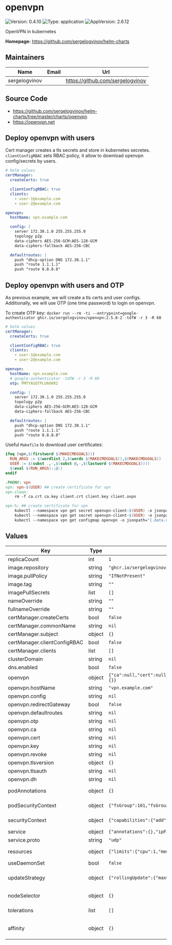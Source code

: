 # openvpn

![Version: 0.4.10](https://img.shields.io/badge/Version-0.4.10-informational?style=flat-square) ![Type: application](https://img.shields.io/badge/Type-application-informational?style=flat-square) ![AppVersion: 2.6.12](https://img.shields.io/badge/AppVersion-2.6.12-informational?style=flat-square)

OpenVPN in kubernetes

**Homepage:** <https://github.com/sergelogvinov/helm-charts>

## Maintainers

| Name | Email | Url |
| ---- | ------ | --- |
| sergelogvinov |  | <https://github.com/sergelogvinov> |

## Source Code

* <https://github.com/sergelogvinov/helm-charts/tree/master/charts/openvpn>
* <https://openvpn.net>

## Deploy openvpn with users

Cert manager creates a tls secrets and store in kubernetes secretes.
`clientConfigRBAC` sets RBAC policy, it allow to download openvpn config/secrets by users.

```yaml
# helm values
certManager:
  createCerts: true

  clientConfigRBAC: true
  clients:
    - user-1@example.com
    - user-2@example.com

openvpn:
  hostName: vpn.example.com

  config: |
    server 172.30.1.0 255.255.255.0
    topology p2p
    data-ciphers AES-256-GCM:AES-128-GCM
    data-ciphers-fallback AES-256-CBC

  defaultroutes: |
    push "dhcp-option DNS 172.30.1.1"
    push "route 1.1.1.1"
    push "route 8.8.8.8"
```

## Deploy openvpn with users and OTP

As previous example, we will create a tls certs and user configs.
Additionally, we will use OTP (one time password) to login on openvpn.

To create OTP key: `docker run --rm -ti --entrypoint=google-authenticator ghcr.io/sergelogvinov/openvpn:2.5.8-2 -tdfW -r 3 -R 60`

```yaml
# helm values
certManager:
  createCerts: true

  clientConfigRBAC: true
  clients:
    - user-1@example.com
    - user-2@example.com

openvpn:
  hostName: vpn.example.com
  # google-authenticator -tdfW -r 3 -R 60
  otp: PMTYASQTPLU6OKR2

  config: |
    server 172.30.1.0 255.255.255.0
    topology p2p
    data-ciphers AES-256-GCM:AES-128-GCM
    data-ciphers-fallback AES-256-CBC

  defaultroutes: |
    push "dhcp-option DNS 172.30.1.1"
    push "route 1.1.1.1"
    push "route 8.8.8.8"
```

Useful `Makefile` to download user certificates:

```Makefile
ifeq (vpn,$(firstword $(MAKECMDGOALS)))
  RUN_ARGS := $(wordlist 2,$(words $(MAKECMDGOALS)),$(MAKECMDGOALS))
  USER := $(subst .,-,$(subst @,-,$(lastword $(MAKECMDGOALS))))
  $(eval $(RUN_ARGS):;@:)
endif

.PHONY: vpn
vpn: vpn-$(USER) ## create certificate for vpn
vpn-clean:
	rm -f ca.crt ca.key client.crt client.key client.ovpn

vpn-%: ## create certificate for vpn
	kubectl --namespace vpn get secret openvpn-client-$(USER) -o jsonpath="{.data.tls\.crt}" | base64 --decode > client.crt
	kubectl --namespace vpn get secret openvpn-client-$(USER) -o jsonpath="{.data.tls\.key}" | base64 --decode > client.key
	kubectl --namespace vpn get configmap openvpn -o jsonpath="{.data.client\.conf}" > client.ovpn
```

## Values

| Key | Type | Default | Description |
|-----|------|---------|-------------|
| replicaCount | int | `1` |  |
| image.repository | string | `"ghcr.io/sergelogvinov/openvpn"` |  |
| image.pullPolicy | string | `"IfNotPresent"` |  |
| image.tag | string | `""` |  |
| imagePullSecrets | list | `[]` |  |
| nameOverride | string | `""` |  |
| fullnameOverride | string | `""` |  |
| certManager.createCerts | bool | `false` | Create certificates using cert-manager. |
| certManager.commonName | string | `nil` | Common name for the certificate. |
| certManager.subject | object | `{}` | Subject for the certificate. |
| certManager.clientConfigRBAC | bool | `false` | If clientConfigRBAC = true, clients list is kubernetes username. |
| certManager.clients | list | `[]` | List of clients. |
| clusterDomain | string | `nil` | Kubernetes cluster domain. |
| dns.enabled | bool | `false` | Create a DNS server in the pod. |
| openvpn | object | `{"ca":null,"cert":null,"config":null,"defaultroutes":null,"dh":null,"hostName":"vpn.example.com","key":null,"otp":null,"redirectGateway":false,"revoke":null,"tlsauth":null,"tlsversion":{}}` | genkey secret ta.key |
| openvpn.hostName | string | `"vpn.example.com"` | Server domain name. |
| openvpn.config | string | `nil` | OpenVPN configuration file. |
| openvpn.redirectGateway | bool | `false` | Route all traffic through VPN. |
| openvpn.defaultroutes | string | `nil` | Custom routes. |
| openvpn.otp | string | `nil` | One-time password. |
| openvpn.ca | string | `nil` | Custom root certificate, if createCerts==false. |
| openvpn.cert | string | `nil` | Custom server certificate, if createCerts==false. |
| openvpn.key | string | `nil` | Custom server private key, if createCerts==false. |
| openvpn.revoke | string | `nil` | Revoke certificates. |
| openvpn.tlsversion | object | `{}` | TLS version and ciphers. |
| openvpn.tlsauth | string | `nil` | TLS authentication. openvpn --genkey secret ta.key |
| openvpn.dh | string | `nil` | Diffie-Hellman parameters. openssl dhparam -out dh2048.pem 2048 |
| podAnnotations | object | `{}` | Annotations for pod. ref: https://kubernetes.io/docs/concepts/overview/working-with-objects/annotations/ |
| podSecurityContext | object | `{"fsGroup":101,"fsGroupChangePolicy":"OnRootMismatch","runAsGroup":101,"runAsUser":0}` | Pod Security Context. ref: https://kubernetes.io/docs/tasks/configure-pod-container/security-context/#set-the-security-context-for-a-pod |
| securityContext | object | `{"capabilities":{"add":["NET_ADMIN","MKNOD","SETUID","SETGID"],"drop":["ALL"]},"runAsGroup":101,"seccompProfile":{"type":"RuntimeDefault"}}` | Container Security Context. ref: https://kubernetes.io/docs/tasks/configure-pod-container/security-context/#set-the-security-context-for-a-pod |
| service | object | `{"annotations":{},"ipFamilies":["IPv4"],"port":1190,"ports":[],"proto":"udp","type":"ClusterIP"}` | Service parameters ref: https://kubernetes.io/docs/user-guide/services/ |
| service.proto | string | `"udp"` | Protocol for service. Can be TCP, UDP or All. |
| resources | object | `{"limits":{"cpu":1,"memory":"128Mi"},"requests":{"cpu":"100m","memory":"32Mi"}}` | Resource requests and limits. ref: https://kubernetes.io/docs/user-guide/compute-resources/ |
| useDaemonSet | bool | `false` | Use a daemonset instead of a deployment |
| updateStrategy | object | `{"rollingUpdate":{"maxUnavailable":1},"type":"RollingUpdate"}` | pod deployment update strategy type. ref: https://kubernetes.io/docs/concepts/workloads/controllers/deployment/#updating-a-deployment |
| nodeSelector | object | `{}` | Node labels for pod assignment. ref: https://kubernetes.io/docs/user-guide/node-selection/ |
| tolerations | list | `[]` | Tolerations for pod assignment. ref: https://kubernetes.io/docs/concepts/configuration/taint-and-toleration/ |
| affinity | object | `{}` | Affinity for pod assignment. ref: https://kubernetes.io/docs/concepts/configuration/assign-pod-node/#affinity-and-anti-affinity |
